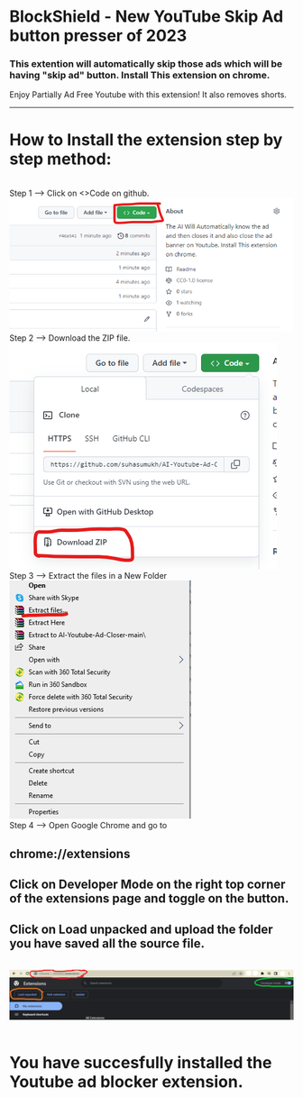 # BlockShield - New YouTube Skip Ad button presser of 2023
### This extention will automatically skip those ads which will be having "skip ad" button. Install This extension on chrome.
Enjoy Partially Ad Free Youtube with this extension! It also removes shorts.
 
<hr>  

# How to Install the extension step by step method:
<br>
Step 1 --> Click on <>Code on github.
<br>
<img src="./images/step1.png">
<br>
Step 2 --> Download the ZIP file.
<br>
<img src="./images/step2.png">
<br>
Step 3 --> Extract the files in a New Folder
<br>
<img src="./images/step3.png">
<br>
Step 4 --> 
Open Google Chrome and go to 

## chrome://extensions  
## Click on Developer Mode on the right top corner of the extensions page and toggle on the button. 
## Click on Load unpacked and upload the folder you have saved all the source file.
<br>
<img src="./images/step4.png">     
<br>
<br>
 
# You have succesfully installed the Youtube ad blocker extension. 
